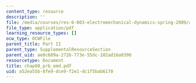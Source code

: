 ```yaml
---
content_type: resource
description: ''
file: /media/courses/res-6-003-electromechanical-dynamics-spring-2009/a52ea55b8fe9dce9f2e1dc1f5bab6170_chap08_prb_emd.pdf
file_type: application/pdf
learning_resource_types: []
ocw_type: OCWFile
parent_title: Part II
parent_type: SupplementalResourceSection
parent_uid: ae8c689a-272b-773e-55dc-102ad16a0390
resourcetype: Document
title: chap08_prb_emd.pdf
uid: a52ea55b-8fe9-dce9-f2e1-dc1f5bab6170
---
```

